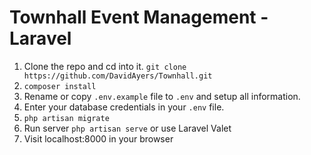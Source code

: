 ﻿
# Townhall Event Management - Laravel


1.  Clone the repo and cd into it.
	  `git clone https://github.com/DavidAyers/Townhall.git`
2.  `composer install`
3.  Rename or copy  `.env.example`  file to  `.env` and setup all information.
4.  Enter your database credentials in your  `.env`  file.
5.  `php artisan migrate`
6.  Run server `php artisan serve`  or use Laravel Valet
7.  Visit localhost:8000 in your browser
